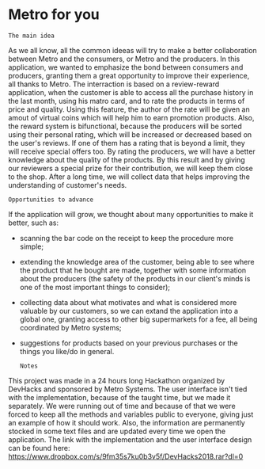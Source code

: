# Metro for you

    The main idea

As we all know, all the common ideeas will try to make a better collaboration between Metro and the consumers, or Metro and the producers. In this application, we wanted to emphasize the bond between consumers and producers, granting them a great opportunity to improve their experience, all thanks to Metro. The interraction is based on a review-reward application, when the customer is able to access all the purchase history in the last month, using his matro card, and to rate the products in terms of price and quality. Using this feature, 
the author of the rate will be given an amout of virtual coins which will help him to earn promotion products. Also, the reward system is
bifunctional, because the producers will be sorted using their personal rating, which will be increased or decreased based on the user's reviews. If one of them has a rating that is beyond a limit, they will receive special offers too. By rating the producers, we will have a better knowledge about the quality of the products. By this result and by giving our reviewers a special prize for their contribution, we will keep them close to the shop. After a long time, we will collect data that helps improving the understanding of customer's needs. 

    Opportunities to advance
    
 If the application will grow, we thought about many opportunities to make it better, such as:
 
  - scanning the bar code on the receipt to keep the procedure more simple;
  - extending the knowledge area of the customer, being able to see where the product that he bought are made, together with some information about the producers (the safety of the products in our client's minds is one of the most important things to consider);
  - collecting data about what motivates and what is considered more valuable by our customers, so we can extand the application into a global one, granting access to other big supermarkets for a fee, all being coordinated by Metro systems;
  - suggestions for products based on your previous purchases or the things you like/do in general.
  
        Notes
    
This project was made in a 24 hours long Hackathon organized by DevHacks and sponsored by Metro Systems. The user interface isn't tied with the implementation, because of the taught time, but we made it separately. We were running out of time and because of that we were forced to keep all the methods and variables public to everyone, giving just an example of how it should work. Also, the information are permanently stocked in some text files and are updated every time we open the application. The link with the implementation and the user interface design can be found here:  https://www.dropbox.com/s/9fm35s7ku0b3v5f/DevHacks2018.rar?dl=0
